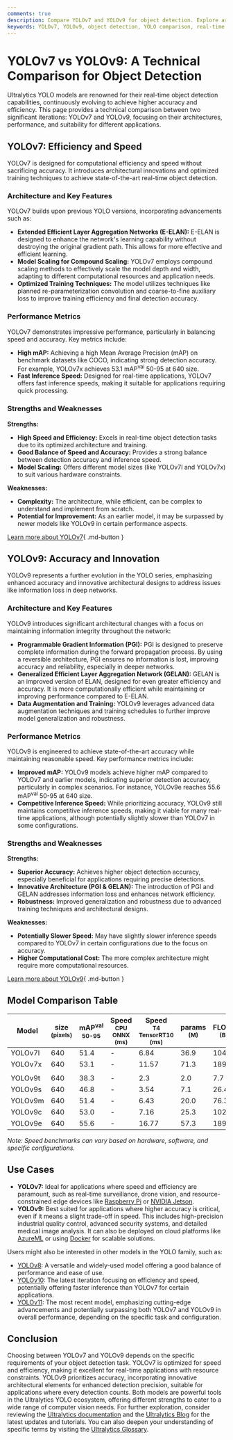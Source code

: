 ```yaml
---
comments: true
description: Compare YOLOv7 and YOLOv9 for object detection. Explore architectures, performance metrics, and use cases to choose the best model for your task.
keywords: YOLOv7, YOLOv9, object detection, YOLO comparison, real-time detection, accuracy vs speed, Ultralytics models, computer vision
---
```


# YOLOv7 vs YOLOv9: A Technical Comparison for Object Detection

<script async src="https://cdn.jsdelivr.net/npm/chart.js@3.9.1/dist/chart.min.js"></script>
<script defer src="../../javascript/benchmark.js"></script>

<canvas id="modelComparisonChart" width="1024" height="400" active-models='["YOLOv7", "YOLOv9"]'></canvas>

Ultralytics YOLO models are renowned for their real-time object detection capabilities, continuously evolving to achieve higher accuracy and efficiency. This page provides a technical comparison between two significant iterations: YOLOv7 and YOLOv9, focusing on their architectures, performance, and suitability for different applications.

## YOLOv7: Efficiency and Speed

YOLOv7 is designed for computational efficiency and speed without sacrificing accuracy. It introduces architectural innovations and optimized training techniques to achieve state-of-the-art real-time object detection.

### Architecture and Key Features

YOLOv7 builds upon previous YOLO versions, incorporating advancements such as:

- **Extended Efficient Layer Aggregation Networks (E-ELAN):** E-ELAN is designed to enhance the network's learning capability without destroying the original gradient path. This allows for more effective and efficient learning.
- **Model Scaling for Compound Scaling:** YOLOv7 employs compound scaling methods to effectively scale the model depth and width, adapting to different computational resources and application needs.
- **Optimized Training Techniques:** The model utilizes techniques like planned re-parameterization convolution and coarse-to-fine auxiliary loss to improve training efficiency and final detection accuracy.

### Performance Metrics

YOLOv7 demonstrates impressive performance, particularly in balancing speed and accuracy. Key metrics include:

- **High mAP:** Achieving a high Mean Average Precision (mAP) on benchmark datasets like COCO, indicating strong detection accuracy. For example, YOLOv7x achieves 53.1 mAP<sup>val</sup> 50-95 at 640 size.
- **Fast Inference Speed:** Designed for real-time applications, YOLOv7 offers fast inference speeds, making it suitable for applications requiring quick processing.

### Strengths and Weaknesses

**Strengths:**

- **High Speed and Efficiency:** Excels in real-time object detection tasks due to its optimized architecture and training.
- **Good Balance of Speed and Accuracy:** Provides a strong balance between detection accuracy and inference speed.
- **Model Scaling:** Offers different model sizes (like YOLOv7l and YOLOv7x) to suit various hardware constraints.

**Weaknesses:**

- **Complexity:** The architecture, while efficient, can be complex to understand and implement from scratch.
- **Potential for Improvement:** As an earlier model, it may be surpassed by newer models like YOLOv9 in certain performance aspects.

[Learn more about YOLOv7](https://docs.ultralytics.com/models/yolov7/){ .md-button }

## YOLOv9: Accuracy and Innovation

YOLOv9 represents a further evolution in the YOLO series, emphasizing enhanced accuracy and innovative architectural designs to address issues like information loss in deep networks.

### Architecture and Key Features

YOLOv9 introduces significant architectural changes with a focus on maintaining information integrity throughout the network:

- **Programmable Gradient Information (PGI):** PGI is designed to preserve complete information during the forward propagation process. By using a reversible architecture, PGI ensures no information is lost, improving accuracy and reliability, especially in deeper networks.
- **Generalized Efficient Layer Aggregation Network (GELAN):** GELAN is an improved version of ELAN, designed for even greater efficiency and accuracy. It is more computationally efficient while maintaining or improving performance compared to E-ELAN.
- **Data Augmentation and Training:** YOLOv9 leverages advanced data augmentation techniques and training schedules to further improve model generalization and robustness.

### Performance Metrics

YOLOv9 is engineered to achieve state-of-the-art accuracy while maintaining reasonable speed. Key performance metrics include:

- **Improved mAP:** YOLOv9 models achieve higher mAP compared to YOLOv7 and earlier models, indicating superior detection accuracy, particularly in complex scenarios. For instance, YOLOv9e reaches 55.6 mAP<sup>val</sup> 50-95 at 640 size.
- **Competitive Inference Speed:** While prioritizing accuracy, YOLOv9 still maintains competitive inference speeds, making it viable for many real-time applications, although potentially slightly slower than YOLOv7 in some configurations.

### Strengths and Weaknesses

**Strengths:**

- **Superior Accuracy:** Achieves higher object detection accuracy, especially beneficial for applications requiring precise detections.
- **Innovative Architecture (PGI & GELAN):** The introduction of PGI and GELAN addresses information loss and enhances network efficiency.
- **Robustness:** Improved generalization and robustness due to advanced training techniques and architectural designs.

**Weaknesses:**

- **Potentially Slower Speed:** May have slightly slower inference speeds compared to YOLOv7 in certain configurations due to the focus on accuracy.
- **Higher Computational Cost:** The more complex architecture might require more computational resources.

[Learn more about YOLOv9](https://docs.ultralytics.com/models/yolov9/){ .md-button }

## Model Comparison Table

| Model   | size<br><sup>(pixels) | mAP<sup>val<br>50-95 | Speed<br><sup>CPU ONNX<br>(ms) | Speed<br><sup>T4 TensorRT10<br>(ms) | params<br><sup>(M) | FLOPs<br><sup>(B) |
| ------- | --------------------- | -------------------- | ------------------------------ | ----------------------------------- | ------------------ | ----------------- |
| YOLOv7l | 640                   | 51.4                 | -                              | 6.84                                | 36.9               | 104.7             |
| YOLOv7x | 640                   | 53.1                 | -                              | 11.57                               | 71.3               | 189.9             |
|         |                       |                      |                                |                                     |                    |                   |
| YOLOv9t | 640                   | 38.3                 | -                              | 2.3                                 | 2.0                | 7.7               |
| YOLOv9s | 640                   | 46.8                 | -                              | 3.54                                | 7.1                | 26.4              |
| YOLOv9m | 640                   | 51.4                 | -                              | 6.43                                | 20.0               | 76.3              |
| YOLOv9c | 640                   | 53.0                 | -                              | 7.16                                | 25.3               | 102.1             |
| YOLOv9e | 640                   | 55.6                 | -                              | 16.77                               | 57.3               | 189.0             |

_Note: Speed benchmarks can vary based on hardware, software, and specific configurations._

## Use Cases

- **YOLOv7:** Ideal for applications where speed and efficiency are paramount, such as real-time surveillance, drone vision, and resource-constrained edge devices like [Raspberry Pi](https://docs.ultralytics.com/guides/raspberry-pi/) or [NVIDIA Jetson](https://docs.ultralytics.com/guides/nvidia-jetson/).
- **YOLOv9:** Best suited for applications where higher accuracy is critical, even if it means a slight trade-off in speed. This includes high-precision industrial quality control, advanced security systems, and detailed medical image analysis. It can also be deployed on cloud platforms like [AzureML](https://docs.ultralytics.com/guides/azureml-quickstart/) or using [Docker](https://docs.ultralytics.com/guides/docker-quickstart/) for scalable solutions.

Users might also be interested in other models in the YOLO family, such as:

- [YOLOv8](https://docs.ultralytics.com/models/yolov8/): A versatile and widely-used model offering a good balance of performance and ease of use.
- [YOLOv10](https://docs.ultralytics.com/models/yolov10/): The latest iteration focusing on efficiency and speed, potentially offering faster inference than YOLOv7 for certain applications.
- [YOLOv11](https://docs.ultralytics.com/models/yolo11/): The most recent model, emphasizing cutting-edge advancements and potentially surpassing both YOLOv7 and YOLOv9 in overall performance, depending on the specific task and configuration.

## Conclusion

Choosing between YOLOv7 and YOLOv9 depends on the specific requirements of your object detection task. YOLOv7 is optimized for speed and efficiency, making it excellent for real-time applications with resource constraints. YOLOv9 prioritizes accuracy, incorporating innovative architectural elements for enhanced detection precision, suitable for applications where every detection counts. Both models are powerful tools in the Ultralytics YOLO ecosystem, offering different strengths to cater to a wide range of computer vision needs. For further exploration, consider reviewing the [Ultralytics documentation](https://docs.ultralytics.com/guides/) and the [Ultralytics Blog](https://www.ultralytics.com/blog) for the latest updates and tutorials. You can also deepen your understanding of specific terms by visiting the [Ultralytics Glossary](https://www.ultralytics.com/glossary).